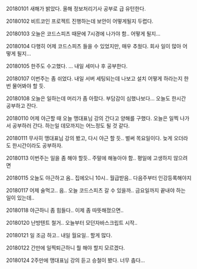 20180101 새해가 밝았다. 올해 정보처리기사 공부로 급 유턴한다.  

20180102 비트코인 프로젝트 진행하는데 보안이 어떻게될지 두렵다.  

20180103 오늘은 코드스피츠 때문에 7시경에 나가야 함.. 어떻게 될지...  

20180104 다행히 어제 코드스피츠 들을 수 있었지만, 매우 추웠다. 회사 일이 많아 어떻게 될지...  

20180105 한주도 수고했다. ... 내일 세미나 후 공부한다.  

20180107 이번주는 좀 쉬었다. 내일 서버 세팅되는데 나보고 설치 어떻게 하라는지 한번 물어봐야 할 듯.

20180108 오늘은 일하는데 머리가 좀 아팠다. 부담감이 심했나보다... 오늘도 한시간 공부하고 잔다.  

20180110 어제 야근할 때 오늘 맹대표님 강의 간다고 양해를 구했다. 오늘은 일찍 나가서 공부하러 간다. 하는일 데모까지는 어느정도 될 것 같다.  

20180111 무사히 맹대표님 강의 봤고, 다시 야근 할 듯.. 벌써 목요일이다. 늦게 오더라도 한시간이라도 공부하자.  

20180113 이번주는 일을 좀 해야 할듯.. 주말에 해놓아야 함.. 평일에 고생하지 않으려면

20180115 오늘도 야근하고 옴.. 집에오니 10시.. 월급받음.. 다음주부터 인강등록해야지

20180117 어제 술먹고.. 음.. 오늘 코드스피츠 갈 수 있을까.. 금요일까지 끝내야 하는 일이 있는데..

20180118 야근하니 좀 힘들다.. 이제 좀 따뜻해졌으면..

20180120 난방텐트 철거.. 오늘부터 모던자바스크립트 시작..   

20180121 일 조금 하고.. 내일 월요일.. 할게 많다.  

20180122 간만에 일찍퇴근하니 뭘 해야 할지 모르겠다.  

20180124 2주만에 맹대표님 강의 듣고 승철이 봤다. 너무 춥다...   

